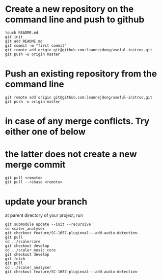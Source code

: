 # Create a new repository on the command line and push to github
``` 
touch README.md
git init
git add README.md
git commit -m "first commit"
git remote add origin git@github.com:leannejdong/useful-instruc.git
git push -u origin master
``` 
# Push an existing repository from the command line
``` 
git remote add origin git@github.com:leannejdong/useful-instruc.git
git push -u origin master
```

# in case of any merge conflicts. Try either one of below
# the latter does not create a new merge commit
```
git pull <remote>
git pull --rebase <remote>
```
# update your branch
at parent directory of your project, run

```
git submodule update --init --recursive
cd scaler_analyser
git checkout feature/SC-1657-pluginval---add-audio-detection-
git pull
cd ../scalercore
git checkout develop
cd ../scaler_music_core
git checkout develop
git fetch
git pull
cd ../scaler_analyser
git checkout feature/SC-1657-pluginval---add-audio-detection-

```

